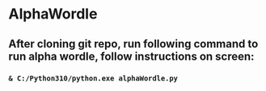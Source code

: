 ﻿# AlphaWordle

## After cloning git repo, run following command to run alpha wordle, follow instructions on screen:
### `& C:/Python310/python.exe alphaWordle.py`
